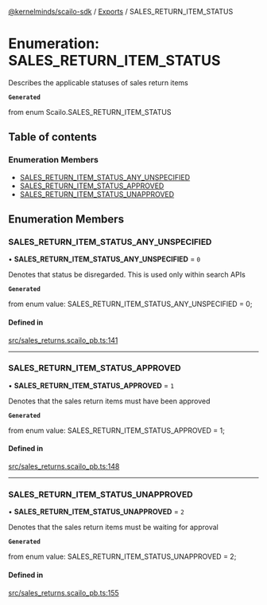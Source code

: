 [@kernelminds/scailo-sdk](../README.md) / [Exports](../modules.md) / SALES\_RETURN\_ITEM\_STATUS

# Enumeration: SALES\_RETURN\_ITEM\_STATUS

Describes the applicable statuses of sales return items

**`Generated`**

from enum Scailo.SALES_RETURN_ITEM_STATUS

## Table of contents

### Enumeration Members

- [SALES\_RETURN\_ITEM\_STATUS\_ANY\_UNSPECIFIED](SALES_RETURN_ITEM_STATUS.md#sales_return_item_status_any_unspecified)
- [SALES\_RETURN\_ITEM\_STATUS\_APPROVED](SALES_RETURN_ITEM_STATUS.md#sales_return_item_status_approved)
- [SALES\_RETURN\_ITEM\_STATUS\_UNAPPROVED](SALES_RETURN_ITEM_STATUS.md#sales_return_item_status_unapproved)

## Enumeration Members

### SALES\_RETURN\_ITEM\_STATUS\_ANY\_UNSPECIFIED

• **SALES\_RETURN\_ITEM\_STATUS\_ANY\_UNSPECIFIED** = ``0``

Denotes that status be disregarded. This is used only within search APIs

**`Generated`**

from enum value: SALES_RETURN_ITEM_STATUS_ANY_UNSPECIFIED = 0;

#### Defined in

[src/sales_returns.scailo_pb.ts:141](https://github.com/scailo/ts-sdk/blob/c10a36b57201dfa5903d4b53efa1e62aa6208936/src/sales_returns.scailo_pb.ts#L141)

___

### SALES\_RETURN\_ITEM\_STATUS\_APPROVED

• **SALES\_RETURN\_ITEM\_STATUS\_APPROVED** = ``1``

Denotes that the sales return items must have been approved

**`Generated`**

from enum value: SALES_RETURN_ITEM_STATUS_APPROVED = 1;

#### Defined in

[src/sales_returns.scailo_pb.ts:148](https://github.com/scailo/ts-sdk/blob/c10a36b57201dfa5903d4b53efa1e62aa6208936/src/sales_returns.scailo_pb.ts#L148)

___

### SALES\_RETURN\_ITEM\_STATUS\_UNAPPROVED

• **SALES\_RETURN\_ITEM\_STATUS\_UNAPPROVED** = ``2``

Denotes that the sales return items must be waiting for approval

**`Generated`**

from enum value: SALES_RETURN_ITEM_STATUS_UNAPPROVED = 2;

#### Defined in

[src/sales_returns.scailo_pb.ts:155](https://github.com/scailo/ts-sdk/blob/c10a36b57201dfa5903d4b53efa1e62aa6208936/src/sales_returns.scailo_pb.ts#L155)
